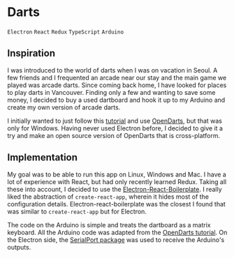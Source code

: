 # Darts

`Electron` `React` `Redux` `TypeScript` `Arduino`

## Inspiration
I was introduced to the world of darts when I was on vacation in Seoul. A few friends and I frequented an arcade near our stay and the main game we played was arcade darts. Since coming back home, I have looked for places to play darts in Vancouver. Finding only a few and wanting to save some money, I decided to buy a used dartboard and hook it up to my Arduino and create my own version of arcade darts.

I initially wanted to just follow this [tutorial](https://www.hackster.io/ricardo-alves/opendarts-homemade-dartboard-machine-2a2914) and use [OpenDarts](https://www.microsoft.com/en-us/p/opendarts/9nblggh42l8n?activetab=pivot:overviewtab), but that was only for Windows. Having never used Electron before, I decided to give it a try and make an open source version of OpenDarts that is cross-platform.

## Implementation
My goal was to be able to run this app on Linux, Windows and Mac. I have a lot of experience with React, but had only recently learned Redux. Taking all these into account, I decided to use the [Electron-React-Boilerplate](https://github.com/electron-react-boilerplate/electron-react-boilerplate). I really liked the abstraction of `create-react-app`, wherein it hides most of the configuration details. Electron-react-boilerplate was the closest I found that was similar to `create-react-app` but for Electron.

The code on the Arduino is simple and treats the dartboard as a matrix keyboard. All the Arduino code was adapted from the [OpenDarts tutorial](https://www.hackster.io/ricardo-alves/opendarts-homemade-dartboard-machine-2a2914). On the Electron side, the [SerialPort package](https://github.com/serialport/node-serialport) was used to receive the Arduino's outputs.
